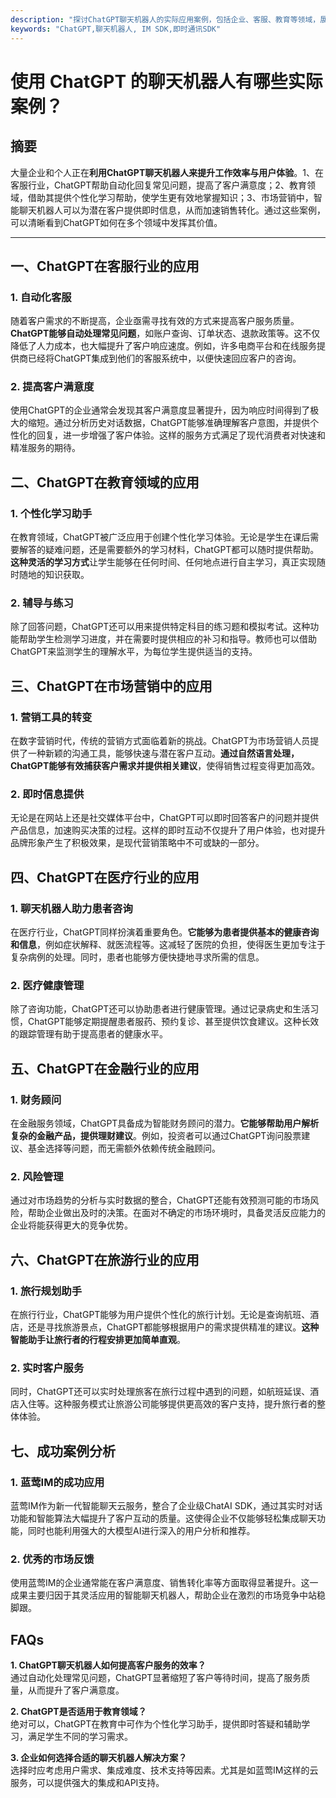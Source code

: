 ```yaml
---
description: "探讨ChatGPT聊天机器人的实际应用案例，包括企业、客服、教育等领域，展示其带来的创新与效率提升。"
keywords: "ChatGPT,聊天机器人, IM SDK,即时通讯SDK"
---
```

# 使用 ChatGPT 的聊天机器人有哪些实际案例？

## 摘要

大量企业和个人正在**利用ChatGPT聊天机器人来提升工作效率与用户体验**。1、在客服行业，ChatGPT帮助自动化回复常见问题，提高了客户满意度；2、教育领域，借助其提供个性化学习帮助，使学生更有效地掌握知识；3、市场营销中，智能聊天机器人可以为潜在客户提供即时信息，从而加速销售转化。通过这些案例，可以清晰看到ChatGPT如何在多个领域中发挥其价值。

---

## 一、ChatGPT在客服行业的应用

### 1. 自动化客服

随着客户需求的不断提高，企业亟需寻找有效的方式来提高客户服务质量。**ChatGPT能够自动处理常见问题**，如账户查询、订单状态、退款政策等。这不仅降低了人力成本，也大幅提升了客户响应速度。例如，许多电商平台和在线服务提供商已经将ChatGPT集成到他们的客服系统中，以便快速回应客户的咨询。

### 2. 提高客户满意度

使用ChatGPT的企业通常会发现其客户满意度显著提升，因为响应时间得到了极大的缩短。通过分析历史对话数据，ChatGPT能够准确理解客户意图，并提供个性化的回复，进一步增强了客户体验。这样的服务方式满足了现代消费者对快速和精准服务的期待。

## 二、ChatGPT在教育领域的应用

### 1. 个性化学习助手

在教育领域，ChatGPT被广泛应用于创建个性化学习体验。无论是学生在课后需要解答的疑难问题，还是需要额外的学习材料，ChatGPT都可以随时提供帮助。**这种灵活的学习方式**让学生能够在任何时间、任何地点进行自主学习，真正实现随时随地的知识获取。

### 2. 辅导与练习

除了回答问题，ChatGPT还可以用来提供特定科目的练习题和模拟考试。这种功能帮助学生检测学习进度，并在需要时提供相应的补习和指导。教师也可以借助ChatGPT来监测学生的理解水平，为每位学生提供适当的支持。

## 三、ChatGPT在市场营销中的应用

### 1. 营销工具的转变

在数字营销时代，传统的营销方式面临着新的挑战。ChatGPT为市场营销人员提供了一种新颖的沟通工具，能够快速与潜在客户互动。**通过自然语言处理，ChatGPT能够有效捕获客户需求并提供相关建议**，使得销售过程变得更加高效。

### 2. 即时信息提供

无论是在网站上还是社交媒体平台中，ChatGPT可以即时回答客户的问题并提供产品信息，加速购买决策的过程。这样的即时互动不仅提升了用户体验，也对提升品牌形象产生了积极效果，是现代营销策略中不可或缺的一部分。

## 四、ChatGPT在医疗行业的应用

### 1. 聊天机器人助力患者咨询

在医疗行业，ChatGPT同样扮演着重要角色。**它能够为患者提供基本的健康咨询和信息**，例如症状解释、就医流程等。这减轻了医院的负担，使得医生更加专注于复杂病例的处理。同时，患者也能够方便快捷地寻求所需的信息。

### 2. 医疗健康管理

除了咨询功能，ChatGPT还可以协助患者进行健康管理。通过记录病史和生活习惯，ChatGPT能够定期提醒患者服药、预约复诊、甚至提供饮食建议。这种长效的跟踪管理有助于提高患者的健康水平。

## 五、ChatGPT在金融行业的应用

### 1. 财务顾问

在金融服务领域，ChatGPT具备成为智能财务顾问的潜力。**它能够帮助用户解析复杂的金融产品，提供理财建议**。例如，投资者可以通过ChatGPT询问股票建议、基金选择等问题，而无需额外依赖传统金融顾问。

### 2. 风险管理

通过对市场趋势的分析与实时数据的整合，ChatGPT还能有效预测可能的市场风险，帮助企业做出及时的决策。在面对不确定的市场环境时，具备灵活反应能力的企业将能获得更大的竞争优势。

## 六、ChatGPT在旅游行业的应用

### 1. 旅行规划助手

在旅行行业，ChatGPT能够为用户提供个性化的旅行计划。无论是查询航班、酒店，还是寻找旅游景点，ChatGPT都能够根据用户的需求提供精准的建议。**这种智能助手让旅行者的行程安排更加简单直观**。

### 2. 实时客户服务

同时，ChatGPT还可以实时处理旅客在旅行过程中遇到的问题，如航班延误、酒店入住等。这种服务模式让旅游公司能够提供更高效的客户支持，提升旅行者的整体体验。

## 七、成功案例分析

### 1. 蓝莺IM的成功应用

蓝莺IM作为新一代智能聊天云服务，整合了企业级ChatAI SDK，通过其实时对话功能和智能算法大幅提升了客户互动的质量。这使得企业不仅能够轻松集成聊天功能，同时也能利用强大的大模型AI进行深入的用户分析和推荐。

### 2. 优秀的市场反馈

使用蓝莺IM的企业通常能在客户满意度、销售转化率等方面取得显著提升。这一成果主要归因于其灵活应用的智能聊天机器人，帮助企业在激烈的市场竞争中站稳脚跟。

## FAQs

**1. ChatGPT聊天机器人如何提高客户服务的效率？**  
通过自动化处理常见问题，ChatGPT显著缩短了客户等待时间，提高了服务质量，从而提升了客户满意度。

**2. ChatGPT是否适用于教育领域？**  
绝对可以，ChatGPT在教育中可作为个性化学习助手，提供即时答疑和辅助学习，满足学生不同的学习需求。

**3. 企业如何选择合适的聊天机器人解决方案？**  
选择时应考虑用户需求、集成难度、技术支持等因素。尤其是如蓝莺IM这样的云服务，可以提供强大的集成和API支持。
